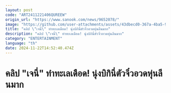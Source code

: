 ```yaml
---
layout: post
code: "ART2411221406QUREEW"
origin_url: "https://www.sanook.com/news/9652078/"
image: "https://github.com/user-attachments/assets/43dbecd0-367a-4ba5-9c75-95d96e73d019"
title: "คลิป \"เจนี่\" ทำทะเลเดือด! นุ่งบิกินี่ตัวจิ๋วอวดหุ่นลีนมาก"
description: "คลิป \"เจนี่\" ทำทะเลเดือด! นุ่งบิกินี่ตัวจิ๋วอวดหุ่นลีนมาก"
category: "ENTERTAINMENT"
language: "th"
date: 2024-11-22T14:52:40.474Z
---
```


# คลิป "เจนี่" ทำทะเลเดือด! นุ่งบิกินี่ตัวจิ๋วอวดหุ่นลีนมาก